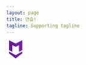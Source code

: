 ```yaml
---
layout: page
title: 연습!
tagline: Supporting tagline
---
```


![alt text](https://github.com/adam-p/markdown-here/raw/master/src/common/images/icon48.png)
